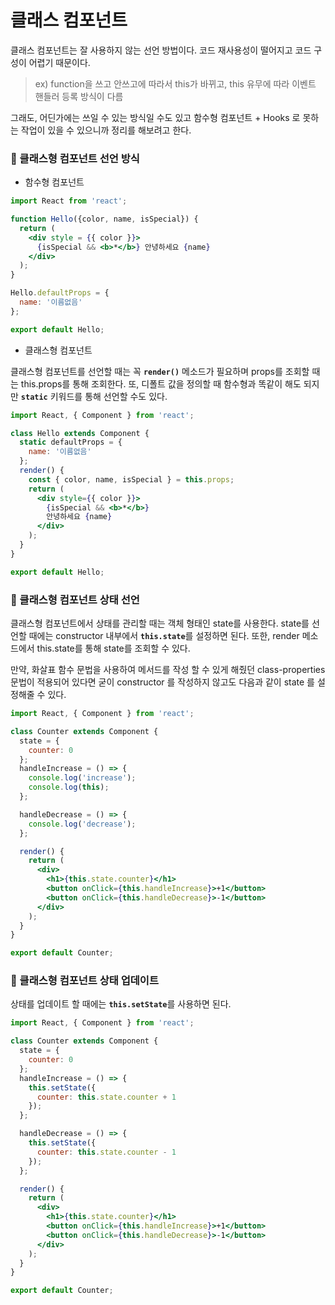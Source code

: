 # 클래스 컴포넌트

클래스 컴포넌트는 잘 사용하지 않는 선언 방법이다. 코드 재사용성이 떨어지고 코드 구성이 어렵기 때문이다.

> ex) function을 쓰고 안쓰고에 따라서 this가 바뀌고, this 유무에 따라 이벤트 핸들러 등록 방식이 다름

그래도, 어딘가에는 쓰일 수 있는 방식일 수도 있고 함수형 컴포넌트 + Hooks 로 못하는 작업이 있을 수 있으니까
정리를 해보려고 한다.

<h3>📌 클래스형 컴포넌트 선언 방식</h3>

* 함수형 컴포넌트

```jsx
import React from 'react';

function Hello({color, name, isSpecial}) {
  return (
    <div style = {{ color }}>
      {isSpecial && <b>*</b>} 안녕하세요 {name}
    </div>
  );
}

Hello.defaultProps = {
  name: '이름없음'
};

export default Hello;
``` 

* 클래스형 컴포넌트 

클래스형 컴포넌트를 선언할 때는 꼭 <b>`render()`</b> 메소드가 필요하며 props를 조회할 때는 
this.props를 통해 조회한다. 또, 디폴트 값을 정의할 때 함수형과 똑같이 해도 되지만 <b>`static`</b> 키워드를 통해
선언할 수도 있다.

```jsx
import React, { Component } from 'react';

class Hello extends Component {
  static defaultProps = {
    name: '이름없음'
  };
  render() {
    const { color, name, isSpecial } = this.props;
    return (
      <div style={{ color }}>
        {isSpecial && <b>*</b>}
        안녕하세요 {name}
      </div>
    );
  }
}

export default Hello;
```

<h3>📌 클래스형 컴포넌트 상태 선언</h3>

클래스형 컴포넌트에서 상태를 관리할 때는 객체 형태인 state를 사용한다. state를 선언할 때에는 constructor 내부에서 
<b>`this.state`</b>를 설정하면 된다. 또한, render 메소드에서 this.state를 통해 state를 조회할 수 있다.

만약, 화살표 함수 문법을 사용하여 메서드를 작성 할 수 있게 해줬던 class-properties 문법이 적용되어 있다면 굳이 constructor 를 작성하지 않고도 다음과 같이
state 를 설정해줄 수 있다.

```jsx
import React, { Component } from 'react';

class Counter extends Component {
  state = {
    counter: 0
  };
  handleIncrease = () => {
    console.log('increase');
    console.log(this);
  };

  handleDecrease = () => {
    console.log('decrease');
  };

  render() {
    return (
      <div>
        <h1>{this.state.counter}</h1>
        <button onClick={this.handleIncrease}>+1</button>
        <button onClick={this.handleDecrease}>-1</button>
      </div>
    );
  }
}

export default Counter;
```

<h3>📌 클래스형 컴포넌트 상태 업데이트</h3>

상태를 업데이트 할 때에는 <b>`this.setState`</b>를 사용하면 된다.

```jsx
import React, { Component } from 'react';

class Counter extends Component {
  state = {
    counter: 0
  };
  handleIncrease = () => {
    this.setState({
      counter: this.state.counter + 1
    });
  };

  handleDecrease = () => {
    this.setState({
      counter: this.state.counter - 1
    });
  };

  render() {
    return (
      <div>
        <h1>{this.state.counter}</h1>
        <button onClick={this.handleIncrease}>+1</button>
        <button onClick={this.handleDecrease}>-1</button>
      </div>
    );
  }
}

export default Counter;
```
